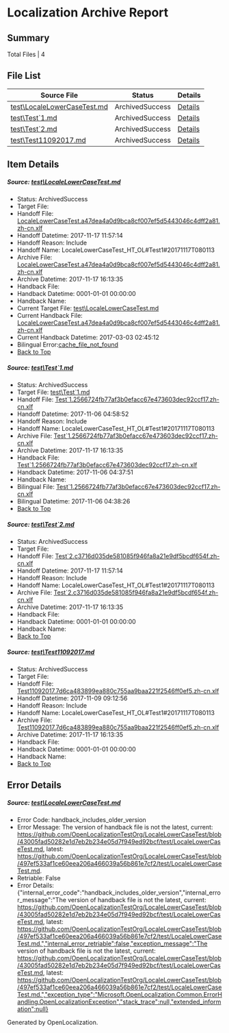 # <a name='report-top'></a> Localization Archive Report

## Summary
 Total Files | 4

## File List
 Source File | Status | Details 
 ----------- | ------ | ------- 
 [test\LocaleLowerCaseTest.md](https://github.com/OpenLocalizationTestOrg/LocaleLowerCaseTest/blob/497ef533af1ce60eea206a466039a56b861e7cf2/test/LocaleLowerCaseTest.md) | ArchivedSuccess | [Details](#db4fc618da24501b0eb2dc0a509d82d8b85b706d1)
 [test\Test`1.md](https://github.com/OpenLocalizationTestOrg/LocaleLowerCaseTest/blob/a3b77224029d1ef0183871836f623c67f4c87e7d/test/Test%601.md) | ArchivedSuccess | [Details](#ac4b78a288421be8dc454b4e866298b0957713a04)
 [test\Test`2.md](https://github.com/OpenLocalizationTestOrg/LocaleLowerCaseTest/blob/497ef533af1ce60eea206a466039a56b861e7cf2/test/Test%602.md) | ArchivedSuccess | [Details](#964d1280e55571b4feb034ea1447d38b00e07ca75)
 [test\Test11092017.md](https://github.com/OpenLocalizationTestOrg/LocaleLowerCaseTest/blob/2ac47e1c76e6d51d0adc8071e29a81f1add186cc/test/Test11092017.md) | ArchivedSuccess | [Details](#0a15c5dd2a157768d0e264531e8331752bf2c4603)

## Item Details
##### <a name='db4fc618da24501b0eb2dc0a509d82d8b85b706d1'></a> Source: [test\LocaleLowerCaseTest.md](https://github.com/OpenLocalizationTestOrg/LocaleLowerCaseTest/blob/497ef533af1ce60eea206a466039a56b861e7cf2/test/LocaleLowerCaseTest.md)
* Status: ArchivedSuccess
* Target File: 
* Handoff File: [LocaleLowerCaseTest.a47dea4a0d9bca8cf007ef5d5443046c4dff2a81.zh-cn.xlf](https://github.com/OpenLocalizationTestOrg/LocaleLowerCaseTest.handoff/blob/dd253f6a707b5d69a820b197e29b921124d32e69/ol-handoff/OpenLocalizationTestOrg/LocaleLowerCaseTest.zh-cn/master/LocaleLowerCaseTest.a47dea4a0d9bca8cf007ef5d5443046c4dff2a81.zh-cn.xlf)
* Handoff Datetime: 2017-11-17 11:57:14
* Handoff Reason: Include
* Handoff Name: LocaleLowerCaseTest_HT_OL#Test1#20171117T080113
* Archive File: [LocaleLowerCaseTest.a47dea4a0d9bca8cf007ef5d5443046c4dff2a81.zh-cn.xlf](https://github.com/OpenLocalizationTestOrg/LocaleLowerCaseTest.handoff/blob/cdc2498d3a902622214d923382d8630185539ebe/ol-archive/OpenLocalizationTestOrg/LocaleLowerCaseTest.zh-cn/master/LocaleLowerCaseTest.a47dea4a0d9bca8cf007ef5d5443046c4dff2a81.zh-cn.xlf)
* Archive Datetime: 2017-11-17 16:13:35
* Handback File: 
* Handback Datetime: 0001-01-01 00:00:00
* Handback Name: 
* Current Target File: [test\LocaleLowerCaseTest.md](https://github.com/OpenLocalizationTestOrg/LocaleLowerCaseTest.zh-cn/blob/f5206466b16566dda3a3753e21e9c153b8b7c244/test/LocaleLowerCaseTest.md)
* Current Handback File: [LocaleLowerCaseTest.a47dea4a0d9bca8cf007ef5d5443046c4dff2a81.zh-cn.xlf](https://github.com/OpenLocalizationTestOrg/LocaleLowerCaseTest.handback/blob/156729724e49b3296e28ffeff1e248cee2ad3db9/ol-handback/OpenLocalizationTestOrg/LocaleLowerCaseTest.zh-cn/master/LocaleLowerCaseTest.a47dea4a0d9bca8cf007ef5d5443046c4dff2a81.zh-cn.xlf)
* Current Handback Datetime: 2017-03-03 02:45:12
* Bilingual Error:[cache_file_not_found](#db4fc618da24501b0eb2dc0a509d82d8b85b706d1cache_file_not_found)
* [Back to Top](#report-top)

##### <a name='ac4b78a288421be8dc454b4e866298b0957713a04'></a> Source: [test\Test`1.md](https://github.com/OpenLocalizationTestOrg/LocaleLowerCaseTest/blob/a3b77224029d1ef0183871836f623c67f4c87e7d/test/Test%601.md)
* Status: ArchivedSuccess
* Target File: [test\Test`1.md](https://github.com/OpenLocalizationTestOrg/LocaleLowerCaseTest.zh-cn/blob/e7a61180bc6a4747fcf8ddfb33ff077862a069c1/test/Test%601.md)
* Handoff File: [Test`1.2566724fb77af3b0efacc67e473603dec92ccf17.zh-cn.xlf](https://github.com/OpenLocalizationTestOrg/LocaleLowerCaseTest.handoff/blob/1d06e0f81f336256a2c15e5f114251e0f8b4c112/ol-handoff/OpenLocalizationTestOrg/LocaleLowerCaseTest.zh-cn/master/Test%601.2566724fb77af3b0efacc67e473603dec92ccf17.zh-cn.xlf)
* Handoff Datetime: 2017-11-06 04:58:52
* Handoff Reason: Include
* Handoff Name: LocaleLowerCaseTest_HT_OL#Test1#20171117T080113
* Archive File: [Test`1.2566724fb77af3b0efacc67e473603dec92ccf17.zh-cn.xlf](https://github.com/OpenLocalizationTestOrg/LocaleLowerCaseTest.handoff/blob/cdc2498d3a902622214d923382d8630185539ebe/ol-archive/OpenLocalizationTestOrg/LocaleLowerCaseTest.zh-cn/master/Test%601.2566724fb77af3b0efacc67e473603dec92ccf17.zh-cn.xlf)
* Archive Datetime: 2017-11-17 16:13:35
* Handback File: [Test`1.2566724fb77af3b0efacc67e473603dec92ccf17.zh-cn.xlf](https://github.com/OpenLocalizationTestOrg/LocaleLowerCaseTest.handback/blob/f872e9210e7bd99423cb6a7fafe4f8fe1e2cd58f/ol-handback/OpenLocalizationTestOrg/LocaleLowerCaseTest.zh-cn/master/Test1/Test%601.2566724fb77af3b0efacc67e473603dec92ccf17.zh-cn.xlf)
* Handback Datetime: 2017-11-06 04:37:51
* Handback Name: 
* Bilingual File: [Test`1.2566724fb77af3b0efacc67e473603dec92ccf17.zh-cn.xlf](https://github.com/OpenLocalizationTestOrg/LocaleLowerCaseTest.handback/blob/f872e9210e7bd99423cb6a7fafe4f8fe1e2cd58f/ol-handback/OpenLocalizationTestOrg/LocaleLowerCaseTest.zh-cn/master/Test1/Test%601.2566724fb77af3b0efacc67e473603dec92ccf17.zh-cn.xlf)
* Bilingual Datetime: 2017-11-06 04:38:26
* [Back to Top](#report-top)

##### <a name='964d1280e55571b4feb034ea1447d38b00e07ca75'></a> Source: [test\Test`2.md](https://github.com/OpenLocalizationTestOrg/LocaleLowerCaseTest/blob/497ef533af1ce60eea206a466039a56b861e7cf2/test/Test%602.md)
* Status: ArchivedSuccess
* Target File: 
* Handoff File: [Test`2.c3716d035de581085f946fa8a21e9df5bcdf654f.zh-cn.xlf](https://github.com/OpenLocalizationTestOrg/LocaleLowerCaseTest.handoff/blob/dd253f6a707b5d69a820b197e29b921124d32e69/ol-handoff/OpenLocalizationTestOrg/LocaleLowerCaseTest.zh-cn/master/Test%602.c3716d035de581085f946fa8a21e9df5bcdf654f.zh-cn.xlf)
* Handoff Datetime: 2017-11-17 11:57:14
* Handoff Reason: Include
* Handoff Name: LocaleLowerCaseTest_HT_OL#Test1#20171117T080113
* Archive File: [Test`2.c3716d035de581085f946fa8a21e9df5bcdf654f.zh-cn.xlf](https://github.com/OpenLocalizationTestOrg/LocaleLowerCaseTest.handoff/blob/cdc2498d3a902622214d923382d8630185539ebe/ol-archive/OpenLocalizationTestOrg/LocaleLowerCaseTest.zh-cn/master/Test%602.c3716d035de581085f946fa8a21e9df5bcdf654f.zh-cn.xlf)
* Archive Datetime: 2017-11-17 16:13:35
* Handback File: 
* Handback Datetime: 0001-01-01 00:00:00
* Handback Name: 
* [Back to Top](#report-top)

##### <a name='0a15c5dd2a157768d0e264531e8331752bf2c4603'></a> Source: [test\Test11092017.md](https://github.com/OpenLocalizationTestOrg/LocaleLowerCaseTest/blob/2ac47e1c76e6d51d0adc8071e29a81f1add186cc/test/Test11092017.md)
* Status: ArchivedSuccess
* Target File: 
* Handoff File: [Test11092017.7d6ca483899ea880c755aa9baa221f2546ff0ef5.zh-cn.xlf](https://github.com/OpenLocalizationTestOrg/LocaleLowerCaseTest.handoff/blob/2ec2acf7c9250beb1f2bde04405350a331ebea5a/ol-handoff/OpenLocalizationTestOrg/LocaleLowerCaseTest.zh-cn/master/Test11092017.7d6ca483899ea880c755aa9baa221f2546ff0ef5.zh-cn.xlf)
* Handoff Datetime: 2017-11-09 09:12:56
* Handoff Reason: Include
* Handoff Name: LocaleLowerCaseTest_HT_OL#Test1#20171117T080113
* Archive File: [Test11092017.7d6ca483899ea880c755aa9baa221f2546ff0ef5.zh-cn.xlf](https://github.com/OpenLocalizationTestOrg/LocaleLowerCaseTest.handoff/blob/cdc2498d3a902622214d923382d8630185539ebe/ol-archive/OpenLocalizationTestOrg/LocaleLowerCaseTest.zh-cn/master/Test11092017.7d6ca483899ea880c755aa9baa221f2546ff0ef5.zh-cn.xlf)
* Archive Datetime: 2017-11-17 16:13:35
* Handback File: 
* Handback Datetime: 0001-01-01 00:00:00
* Handback Name: 
* [Back to Top](#report-top)


## Error Details
##### <a name='db4fc618da24501b0eb2dc0a509d82d8b85b706d1handback_includes_older_version'></a> Source: [test\LocaleLowerCaseTest.md](#db4fc618da24501b0eb2dc0a509d82d8b85b706d1)
* Error Code: handback_includes_older_version
* Error Message: The version of handback file is not the latest, current: https://github.com/OpenLocalizationTestOrg/LocaleLowerCaseTest/blob/43005fad50282e1d7eb2b234e05d7f949ed92bcf/test/LocaleLowerCaseTest.md, latest: https://github.com/OpenLocalizationTestOrg/LocaleLowerCaseTest/blob/497ef533af1ce60eea206a466039a56b861e7cf2/test/LocaleLowerCaseTest.md.
* Retriable: False
* Error Details: {"internal_error_code":"handback_includes_older_version","internal_error_message":"The version of handback file is not the latest, current: https://github.com/OpenLocalizationTestOrg/LocaleLowerCaseTest/blob/43005fad50282e1d7eb2b234e05d7f949ed92bcf/test/LocaleLowerCaseTest.md, latest: https://github.com/OpenLocalizationTestOrg/LocaleLowerCaseTest/blob/497ef533af1ce60eea206a466039a56b861e7cf2/test/LocaleLowerCaseTest.md.","internal_error_retriable":false,"exception_message":"The version of handback file is not the latest, current: https://github.com/OpenLocalizationTestOrg/LocaleLowerCaseTest/blob/43005fad50282e1d7eb2b234e05d7f949ed92bcf/test/LocaleLowerCaseTest.md, latest: https://github.com/OpenLocalizationTestOrg/LocaleLowerCaseTest/blob/497ef533af1ce60eea206a466039a56b861e7cf2/test/LocaleLowerCaseTest.md.","exception_type":"Microsoft.OpenLocalization.Common.ErrorHandling.OpenLocalizationException","stack_trace":null,"extended_information":null}


Generated by OpenLocalization.

